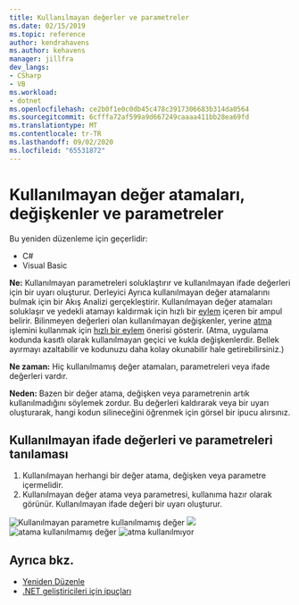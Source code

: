 ```yaml
---
title: Kullanılmayan değerler ve parametreler
ms.date: 02/15/2019
ms.topic: reference
author: kendrahavens
ms.author: kehavens
manager: jillfra
dev_langs:
- CSharp
- VB
ms.workload:
- dotnet
ms.openlocfilehash: ce2b0f1e0c0db45c478c3917306683b314da0564
ms.sourcegitcommit: 6cfffa72af599a9d667249caaaa411bb28ea69fd
ms.translationtype: MT
ms.contentlocale: tr-TR
ms.lasthandoff: 09/02/2020
ms.locfileid: "65531872"
---
```

# <a name="unused-value-assignments-variables-and-parameters"></a>Kullanılmayan değer atamaları, değişkenler ve parametreler

Bu yeniden düzenleme için geçerlidir:

- C#
- Visual Basic

**Ne:** Kullanılmayan parametreleri soluklaştırır ve kullanılmayan ifade değerleri için bir uyarı oluşturur. Derleyici Ayrıca kullanılmayan değer atamalarını bulmak için bir Akış Analizi gerçekleştirir. Kullanılmayan değer atamaları soluklaşır ve yedekli atamayı kaldırmak için hızlı bir [eylem](../quick-actions.md) içeren bir ampul belirir. Bilinmeyen değerleri olan kullanılmayan değişkenler, yerine [atma](/dotnet/csharp/discards) işlemini kullanmak için [hızlı bir eylem](../quick-actions.md) önerisi gösterir. (Atma, uygulama kodunda kasıtlı olarak kullanılmayan geçici ve kukla değişkenlerdir. Bellek ayırmayı azaltabilir ve kodunuzu daha kolay okunabilir hale getirebilirsiniz.)

**Ne zaman:** Hiç kullanılmamış değer atamaları, parametreleri veya ifade değerleri vardır.

**Neden:** Bazen bir değer atama, değişken veya parametrenin artık kullanılmadığını söylemek zordur. Bu değerleri kaldırarak veya bir uyarı oluşturarak, hangi kodun silineceğini öğrenmek için görsel bir ipucu alırsınız.

## <a name="unused-expression-values-and-parameters-diagnostic"></a>Kullanılmayan ifade değerleri ve parametreleri tanılaması

1. Kullanılmayan herhangi bir değer atama, değişken veya parametre içermelidir.
2. Kullanılmayan değer atama veya parametresi, kullanıma hazır olarak görünür. Kullanılmayan ifade değeri bir uyarı oluşturur.

  ![Kullanılmayan parametre kullanılmamış değer ](media/unused-parameter.png)
   ![ ](media/unused-value.png)
   ![ atama kullanılmamış değer ](media/unused-value-assignment.png)
   ![ atma kullanılmıyor](media/unused-value-discard.png)

## <a name="see-also"></a>Ayrıca bkz.

- [Yeniden Düzenle](../refactoring-in-visual-studio.md)
- [.NET geliştiricileri için ipuçları](../csharp-developer-productivity.md)
